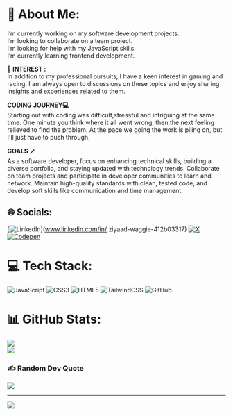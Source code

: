 # 💫 About Me:
I’m currently working on my software development projects.<br>I’m looking to collaborate on a team project.<br>I’m looking for help with my JavaScript skills.<br>I’m currently learning frontend development.<br>

<b>🔎 INTEREST : </b> 
 <br>In addition to my professional pursuits, I have a keen interest in gaming and racing. I am always open to discussions on these topics and enjoy sharing insights and experiences related to them.</br>

<b> CODING JOURNEY💻</b>
<br>Starting out with coding was difficult,stressful and intriguing at the same time. One minute you think where it all went wrong, then the next feeling relieved to find the problem. At the pace we going the work is piling on, but I'll just have to push through.  </br>

<b> GOALS 🪄</b>
<br>As a software developer, focus on enhancing technical skills, building a diverse portfolio, and staying updated with technology trends. Collaborate on team projects and participate in developer communities to learn and network. Maintain high-quality standards with clean, tested code, and develop soft skills like communication and time management.</br>


## 🌐 Socials:
[![LinkedIn](https://img.shields.io/badge/LinkedIn-%230077B5.svg?logo=linkedin&logoColor=white)](www.linkedin.com/in/ ziyaad-waggie-412b03317) [![X](https://img.shields.io/badge/X-black.svg?logo=X&logoColor=white)](https://x.com/@ziyaad2121) [![Codepen](https://img.shields.io/badge/Codepen-000000?style=for-the-badge&logo=codepen&logoColor=white)](https://codepen.io/@ziyaad-the-scripter) 

# 💻 Tech Stack:
![JavaScript](https://img.shields.io/badge/javascript-%23323330.svg?style=for-the-badge&logo=javascript&logoColor=%23F7DF1E) ![CSS3](https://img.shields.io/badge/css3-%231572B6.svg?style=for-the-badge&logo=css3&logoColor=white) ![HTML5](https://img.shields.io/badge/html5-%23E34F26.svg?style=for-the-badge&logo=html5&logoColor=white) ![TailwindCSS](https://img.shields.io/badge/tailwindcss-%2338B2AC.svg?style=for-the-badge&logo=tailwind-css&logoColor=white) ![GitHub](https://img.shields.io/badge/github-%23121011.svg?style=for-the-badge&logo=github&logoColor=white)

# 📊 GitHub Stats:
![](https://github-readme-stats.vercel.app/api?username=Ziyaad212&theme=blue-green&hide_border=false&include_all_commits=false&count_private=false)<br/>
![](https://github-readme-streak-stats.herokuapp.com/?user=Ziyaad212&theme=blue-green&hide_border=false)<br/>

### ✍️ Random Dev Quote
![](https://quotes-github-readme.vercel.app/api?type=horizontal&theme=tokyonight)

---
[![](https://visitcount.itsvg.in/api?id=Ziyaad212&icon=0&color=0)](https://visitcount.itsvg.in)

<!-- Proudly created with GPRM ( https://gprm.itsvg.in ) -->
